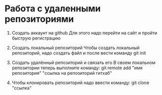 # Работа с удаленными репозиториями
1. Создать аккаунт на github
Для этого надо перейти на сайт и пройти быструю регистрацию

2. Создать локальный репозиторий
Чтобы создать локальный репозиторий, надо создать файл и после вести команду git init

3. Создать удалённый репозиторий и связать его
В своем локальном репозитории теперь выполните команду:
git remote add "имя репозитория" "ссылка на репозиторий гитхаб"

4. Чтобы клонировать репозиторий надо ввести команду:
git clone "ссылка"